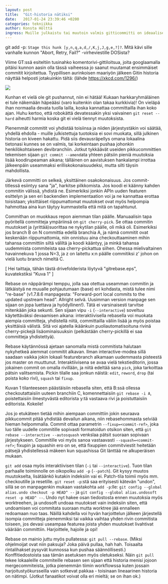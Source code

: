 ```yaml
---
layout: post
title:  "Git-historia nätiksi"
date:   2017-01-24 23:39:46 +0200
categories: tekniikka
author: Konsta Hölttä
ingress: Muille julkaistu tai muutoin valmis gitticommitti on ideaalisesti siisti, yhtenäinen kokonaisuus. Julkaisemattomille ei ole sääntöjä; niitä kannattaa tehdä tiheään, ja niistä finaaliversion trimmaamiseen on hyvät työkalut.
---
```


git add -p: `Stage this hunk [y,n,q,a,d,/,K,j,J,g,e,?]?`. Mitä kävi sille vanhalle kunnon "Abort, Retry, Fail?" -virheviestille DOSista?

Viime GT:ssä esiteltiin tusinahko komentorivi-gittiloitsua, joita googlaamalla pitäisi kunnon aasin olla tässä vaiheessa jo saanut muutamat ensimmäiset commitit kirjoitettua. Tyypillisen aurinkoisen maariyön jälkeen Gitin historia näyttää helposti jotakuinkin tältä: (lähde https://xkcd.com/1296/)

![](https://imgs.xkcd.com/comics/git_commit.png)

Kunhan et vielä ole git pushannut, niin ei hätää! Kukaan harkkaryhmäläinen ei tule näkemään häpeääsi (varo kuitenkin olan takaa kurkkivia)! On vieläpä ihan normaalia devata tuolla lailla, koska kannattaa committailla ihan koko ajan. Huhu kertoo, että robokättä devatessakin yksi vaivainen `git reset --hard` aiheutti harmia koska git ei vielä tiennyt muutoksista.

Pienemmät commitit voi yhdistää toisiinsa ja niiden järjestystäkin voi säätää, yhdellä ehdolla - muille julkistettuja tuotoksia ei sovi muokata, sillä julkinen historia on kiveen hakattu. Pidä siis devausräpellys omana lokaalina tietonasi kunnes se on valmis, tai korkeintaan pushaa johonkin henkilökohtaiseen devibranchiin. Jotkut tykkäävät useiden pikkucommittien tekemisen sijaan `git commit --amend`ata yhteen pätsiin pieniä muutoksia lisää koodirupeaman aikana; tälläinen on aavistuksen hankalampi irrottaa jälkeenpäin useammaksi erilliskokonaisuudeksi, mutta silti täysin mahdollista.

Järkevä committi on selkeä, yksittäinen osakokonaisuus. Jos commit-titlessä esiintyy sana "ja", harkitse pilkkomista. Jos koodi ei käänny kahden commitin välissä, yhdistä ne. Esimerkiksi jonkin APIn uuden featuren esittelyn ja sen eri backendien implementaation voi ja ne kannattaa erottaa toisistaan; yksittäiset riippumattomat muutokset ovat myös helpompia hahmottaa aina kun täytyy kummastella että mitä on tapahtunut.

Commithan on muokkaus repon aiemman tilan päälle. Manuaalisin tapa pyöritellä committeja ympäriinsä on `git cherry-pick`. Se ottaa commitin muutokset ja (yrittää)suorittaa ne nykytilan päälle, oli mikä oli. Esimerkiksi jos branch B on N committia edellä branchia A, ja nämä commitit ovat keskenään riippumattomia, niin onnistuu aina checkouttaaminen mihin tahansa committiin siltä väliltä ja koodi kääntyy, ja minkä tahansa uudemmista commiteista saa cherry-pickattua siihen. Ohessa mielivaltainen havainnekuva 1 jossa N=3, ja z on laitettu x:n päälle commitiksi z' johon on vielä luotu branch nimeltä C.

[ Hei taittaja, tähän tästä drivefolderista löytyvä "gitrebase.eps", kuvatekstiksi "Kuva 1" ]

Rebase on näppärämpi temppu, jolla saa otettua useamman commitin ja lätkäistyä ne muualle pohjautumaan (base) eri kohdasta, mistä tulee nimi "re-base" (v1.7.8.6 manpagesta: "Forward-port local commits to the updated upstream head". Allright selvä. Uusimman version manpage sen sijaan on jopa luettava ja hyödyllinen!). Tätä ei varsinaisesti tarvitse mitenkään joka sekunti. Sen sijaan vipu `-i` (`--interactive`) soveltuu käytettäväksi devaamisen aikana: interaktiivisella rebasella voi muokata aiempia committeja, yhdistellä niitä, committailla väliin lisää ja myös poistaa yksittäisiä välistä. Sitä voi ajatella ikäänkuin puoliautomatisoituna rivinä cherry-pickejä lisäominaisuuksin (pelkästään cherry-pickillä ei saa committeja yhdistettyä).

Rebase käytännössä ajetaan sanomalla mistä commitista halutaan nykyhetkeä aiemmat commitit alkavan. Ilman interactive-modea sillä saadaan vaikka jokin lokaali featurebranch alkamaan uudemmasta pisteestä jos master on muuttunut. Interaktiivisena se avaa vielä tekstieditorin, jossa jokainen commit on omalla rivillään, ja niitä edeltää sana `pick`, joka tarkoittaa pätsin valitsemista. Pickin tilalle saa jonkun näistä: `edit`, `reword`, `drop` (tai poista koko rivi), `squash` tai `fixup`.

Kuvan 1 tilanteeseen päästäisiin rebasella siten, että B:ssä ollessa checkoutattaisiin uuteen branchiin C, komennettaisiin `git rebase -i A`, poistettaisiin ilmestyvästä editorista y:tä vastaava rivi ja poistuttaisiin editorista. Kokeile!

Jos jo etukäteen tietää mihin aiempaan committiin jokin seuraava pikkucommit pitää yhdistää devailun aikana, niin rebasehommasta selviää hieman helpommalla. Commit ottaa parametrin `--fixup=<commit-ref>`, joka luo tälle uudelle commitille sopivasti formatoidun otsikon siten, että `git rebase --interactive --autosquash` venkslaa pätsit suoraan sopivaan järjestykseen. Commitille voi myös sanoa vastaavasti `--squash=<commit-ref>`; fixupin ja squashin ero on se, että fixuppien commitviestit heitetään pätsejä yhdistellessä mäkeen kun squashissa Git länttää ne alkuperäisen mukaan.

`git add` osaa myös interaktiivisen tilan (`-i` tai `--interactive`). Tuon tilan parhaalle toiminnolle on oikopolku `add -p` (`--patch`). Git kysyy muutos muutokselta, lisätäänkö kutakin indeksiin vai ei. Patch-tila toimii myös mm. checkoutille ja resetille. `git reset -p`:stä saa erityisesti kätevän "undon", sillä se on manpagenkin mukaan vastakohta `add -p`:lle: `git config --global alias.undo checkout -p HEAD^ --` ja `git config --global alias.undosoft reset -p HEAD^ --`. Undo nyt hakee osan tiedostosta ennen muutoksia myös worktreehen, ja undosoft undoaa muutokset vain indeksiin siten, että undoamisen voi commitata suoraan mutta worktree jää ennalleen redoamaan nuo taas. Näillä kahdella voi hyvän harjoittelun jälkeen järjestellä isompia committeja pienemmiksi tai vaikka vaihtaa yhden rivin commitista toiseen, jos devasi useampaa featurea joista yhden muutokset livahtivat väärään committiin. Harjoittele, hajoile ja opi!

Rebase on mainio juttu myös pullatessa: `git pull --rebase`. (Miksi ohjelmoijat ovat niin paksuja? Joka päivä pullaa, hah hah. Toisaalta rintalihakset pysyvät kunnossa kun pushaa säännöllisesti.) Konffitiedostoista saa tämän asetuksen myös oletukseksi. Näin `git pull` tekee lokaaleille commiteille rebasen sen sijaan että historia menisi jojoon mergecommiteista, jotka pienemmän tiimin workflowssa kuten jossain harjoitustyökursseilla vain sotkevat pakkaa - toisinaan lineaarinen historia on nätimpi. (Jotkut fanaatikot voivat olla eri mieltä; se on ihan ok.)

